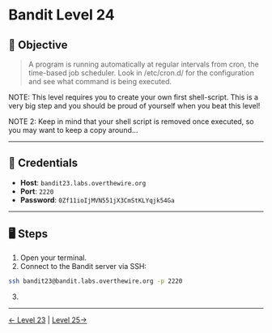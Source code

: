 # Bandit Level 24

## 🧩 Objective

> A program is running automatically at regular intervals from cron, the time-based job scheduler. Look in /etc/cron.d/ for the configuration and see what command is being executed.

NOTE: This level requires you to create your own first shell-script. This is a very big step and you should be proud of yourself when you beat this level!

NOTE 2: Keep in mind that your shell script is removed once executed, so you may want to keep a copy around…

---

## 🧪 Credentials

- **Host**: `bandit23.labs.overthewire.org`
- **Port**: `2220`
- **Password**: `0Zf11ioIjMVN551jX3CmStKLYqjk54Ga`
---

## 🖥️ Steps

1. Open your terminal.
2. Connect to the Bandit server via SSH:

```bash
ssh bandit23@bandit.labs.overthewire.org -p 2220
```
3. 
---
[← Level 23](./leve23.md) | [Level 25→](./level25.md)
